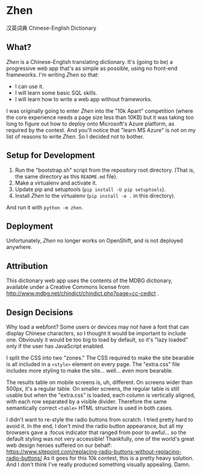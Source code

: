 Zhen
====

汉英词典 Chinese-English Dictionary


What?
-----

*Zhen* is a Chinese-English translating dictionary. It's (going to be) a progressive web app that's
as simple as possible, using no front-end frameworks. I'm writing *Zhen* so that:

- I can use it.
- I will learn some basic SQL skills.
- I will learn how to write a web app without frameworks.

I was originally going to enter *Zhen* into the "10k Apart" competition (where the core experience
needs a page size less than 10KB) but it was taking too long to figure out how to deploy onto
Microsoft's Azure platform, as required by the contest. And you'll notice that "learn MS Azure" is
not on my list of reasons to write *Zhen*. So I decided not to bother.


Setup for Development
---------------------

1. Run the "bootstrap.sh" script from the repository root directory. (That is, the same directory
   as this `README.md` file).
1. Make a virtualenv and activate it.
1. Update pip and setuptools (`pip install -U pip setuptools`).
1. Install *Zhen* to the virtualenv (`pip install -e .` in this directory).

And run it with `python -m zhen`.


Deployment
----------

Unfortunately, *Zhen* no longer works on OpenShift, and is not deployed anywhere.


Attribution
-----------

This dictionary web app uses the contents of the MDBG dictionary, available under a Creative Commons
license from http://www.mdbg.net/chindict/chindict.php?page=cc-cedict .


Design Decisions
----------------

Why load a webfont? Some users or devices may not have a font that can display Chinese characters,
so I thought it would be important to include one. Obviously it would be too big to load by default,
so it's "lazy loaded" only if the user has JavaScript enabled.

I split the CSS into two "zones." The CSS required to make the site bearable is all included in a
`<style>` element on every page. The "extra.css" file includes more styling to make the site...
well... even more bearable.

The results table on mobile screens is, uh, different. On screens wider than 500px, it's a regular
table. On smaller screens, the regular table is still usable but when the "extra.css" is loaded,
each column is vertically aligned, with each row separated by a visible divider. Therefore the same
semantically correct `<table>` HTML structure is used in both cases.

I didn't want to re-style the radio buttons from scratch. I tried pretty hard to avoid it. In the
end, I don't mind the radio button appearance, but all my browsers gave a :focus indicator that
ranged from poor to awful... so the default styling was not very accessible! Thankfully, one of
the world's great web design heroes suffered on our behalf:
https://www.sitepoint.com/replacing-radio-buttons-without-replacing-radio-buttons/
As it goes for this 10k contest, this is a pretty heavy solution. And I don't think I've really
produced something visually appealing. Damn.
